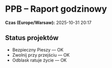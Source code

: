 # PPB – Raport godzinowy
**Czas (Europe/Warsaw):** 2025-10-31 20:17

## Status projektów
- Bezpieczny Pieszy — OK
- Zwolnij przy przejściu — OK
- Odblask ratuje życie — OK

